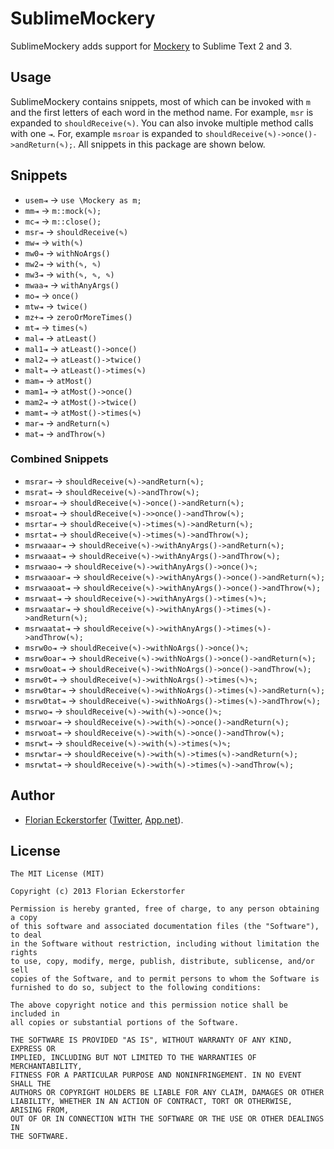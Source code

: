 SublimeMockery
==============

SublimeMockery adds support for [Mockery](https://github.com/padraic/mockery) to Sublime Text 2 and 3.


Usage
-----

SublimeMockery contains snippets, most of which can be invoked with `m` and the first letters of each word in the method
name. For example, `msr` is expanded to `shouldReceive(✎)`. You can also invoke multiple method calls with one `⇥`. For,
example `msroar` is expanded to `shouldReceive(✎)->once()->andReturn(✎);`. All snippets in this package are shown
below.


Snippets
--------

- `usem⇥` → `use \Mockery as m;`
- `mm⇥` → `m::mock(✎);`
- `mc⇥` → `m::close();`
- `msr⇥` → `shouldReceive(✎)`
- `mw⇥` → `with(✎)`
- `mw0⇥` → `withNoArgs()`
- `mw2⇥` → `with(✎, ✎)`
- `mw3⇥` → `with(✎, ✎, ✎)`
- `mwaa⇥` → `withAnyArgs()`
- `mo⇥` → `once()`
- `mtw⇥` → `twice()`
- `mz+⇥` → `zeroOrMoreTimes()`
- `mt⇥` → `times(✎)`
- `mal⇥` → `atLeast()`
- `mal1⇥` → `atLeast()->once()`
- `mal2⇥` → `atLeast()->twice()`
- `malt⇥` → `atLeast()->times(✎)`
- `mam⇥` → `atMost()`
- `mam1⇥` → `atMost()->once()`
- `mam2⇥` → `atMost()->twice()`
- `mamt⇥` → `atMost()->times(✎)`
- `mar⇥` → `andReturn(✎)`
- `mat⇥` → `andThrow(✎)`

### Combined Snippets

- `msrar⇥` → `shouldReceive(✎)->andReturn(✎);`
- `msrat⇥` → `shouldReceive(✎)->andThrow(✎);`
- `msroar⇥` → `shouldReceive(✎)->once()->andReturn(✎);`
- `msroat⇥` → `shouldReceive(✎)->>once()->andThrow(✎);`
- `msrtar⇥` → `shouldReceive(✎)->times(✎)->andReturn(✎);`
- `msrtat⇥` → `shouldReceive(✎)->times(✎)->andThrow(✎);`
- `msrwaaar⇥` → `shouldReceive(✎)->withAnyArgs()->andReturn(✎);`
- `msrwaaat⇥` → `shouldReceive(✎)->withAnyArgs()->andThrow(✎);`
- `msrwaao⇥` → `shouldReceive(✎)->withAnyArgs()->once()✎;`
- `msrwaaoar⇥` → `shouldReceive(✎)->withAnyArgs()->once()->andReturn(✎);`
- `msrwaaoat⇥` → `shouldReceive(✎)->withAnyArgs()->once()->andThrow(✎);`
- `msrwaat⇥` → `shouldReceive(✎)->withAnyArgs()->times(✎)✎;`
- `msrwaatar⇥` → `shouldReceive(✎)->withAnyArgs()->times(✎)->andReturn(✎);`
- `msrwaatat⇥` → `shouldReceive(✎)->withAnyArgs()->times(✎)->andThrow(✎);`
- `msrw0o⇥` → `shouldReceive(✎)->withNoArgs()->once()✎;`
- `msrw0oar⇥` → `shouldReceive(✎)->withNoArgs()->once()->andReturn(✎);`
- `msrw0oat⇥` → `shouldReceive(✎)->withNoArgs()->once()->andThrow(✎);`
- `msrw0t⇥` → `shouldReceive(✎)->withNoArgs()->times(✎)✎;`
- `msrw0tar⇥` → `shouldReceive(✎)->withNoArgs()->times(✎)->andReturn(✎);`
- `msrw0tat⇥` → `shouldReceive(✎)->withNoArgs()->times(✎)->andThrow(✎);`
- `msrwo⇥` → `shouldReceive(✎)->with(✎)->once()✎;`
- `msrwoar⇥` → `shouldReceive(✎)->with(✎)->once()->andReturn(✎);`
- `msrwoat⇥` → `shouldReceive(✎)->with(✎)->once()->andThrow(✎);`
- `msrwt⇥` → `shouldReceive(✎)->with(✎)->times(✎)✎;`
- `msrwtar⇥` → `shouldReceive(✎)->with(✎)->times(✎)->andReturn(✎);`
- `msrwtat⇥` → `shouldReceive(✎)->with(✎)->times(✎)->andThrow(✎);`


Author
------

- [Florian Eckerstorfer](http://florian.ec) ([Twitter](http://twitter.com/Florian_),
[App.net](https://alpha.app.net/florian)).


License
-------

    The MIT License (MIT)

    Copyright (c) 2013 Florian Eckerstorfer

    Permission is hereby granted, free of charge, to any person obtaining a copy
    of this software and associated documentation files (the "Software"), to deal
    in the Software without restriction, including without limitation the rights
    to use, copy, modify, merge, publish, distribute, sublicense, and/or sell
    copies of the Software, and to permit persons to whom the Software is
    furnished to do so, subject to the following conditions:

    The above copyright notice and this permission notice shall be included in
    all copies or substantial portions of the Software.

    THE SOFTWARE IS PROVIDED "AS IS", WITHOUT WARRANTY OF ANY KIND, EXPRESS OR
    IMPLIED, INCLUDING BUT NOT LIMITED TO THE WARRANTIES OF MERCHANTABILITY,
    FITNESS FOR A PARTICULAR PURPOSE AND NONINFRINGEMENT. IN NO EVENT SHALL THE
    AUTHORS OR COPYRIGHT HOLDERS BE LIABLE FOR ANY CLAIM, DAMAGES OR OTHER
    LIABILITY, WHETHER IN AN ACTION OF CONTRACT, TORT OR OTHERWISE, ARISING FROM,
    OUT OF OR IN CONNECTION WITH THE SOFTWARE OR THE USE OR OTHER DEALINGS IN
    THE SOFTWARE.